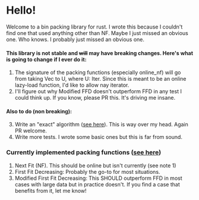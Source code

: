 # Hello!
Welcome to a bin packing library for rust. I wrote this because I couldn't find one that used anything other than NF. Maybe I just missed an obvious one. Who knows. I probably just missed an obvious one.

#### This library is not stable and ~~will~~ may have breaking changes. Here's what is going to change if I ever do it:
1. The signature of the packing functions (especially online_nf) will go from taking Vec<T> to U<T>, where U: Iter. Since this is meant to be an online lazy-load function, I'd like to allow nay iterator.
2. I'll figure out why Modified FFD doesn't outperform FFD in any test I could think up. If you know, please PR this. It's driving me insane.

#### Also to do (non breaking):
3. Write an "exact" algorithm ([see here](https://en.wikipedia.org/wiki/Bin_packing_problem#Exact_algorithm)). This is way over my head. Again PR welcome.
4. Write more tests. I wrote some basic ones but this is far from sound.

### Currently implemented packing functions ([see here](https://en.wikipedia.org/wiki/Bin_packing_problem#Exact_algorithm))
1. Next Fit (NF). This should be online but isn't currently (see note 1)
2. First Fit Decreasing: Probably the go-to for most situations.
3. Modified First Fit Decreasing: This SHOULD outperform FFD in most cases with large data but in practice doesn't. If you find a case that benefits from it, let me know!

